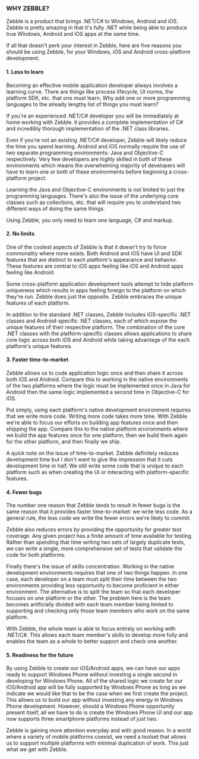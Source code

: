 
### WHY ZEBBLE?

Zebble is a product that brings .NET/C# to Windows, Android and iOS. Zebble is pretty amazing in that it's fully .NET while being able to produce true Windows, Android and iOS apps at the same time.

If all that doesn't perk your interest in Zebble, here are five reasons you should be using Zebble, for your Windows, iOS and Android cross-platform development.

 

#### 1. Less to learn
Becoming an effective mobile application developer always involves a learning curve. There are things like process lifecycle, UI norms, the platform SDK, etc. that one must learn. Why add one or more programming languages to the already lengthy list of things you must learn?

If you're an experienced .NET/C# developer you will be immediately at home working with Zebble. It provides a complete implementation of C# and incredibly thorough implementation of the .NET class libraries.

Even if you're not an existing .NET/C# developer, Zebble will likely reduce the time you spend learning. Android and iOS normally require the use of two separate programming environments: Java and Objective-C respectively. Very few developers are highly skilled in both of these environments which means the overwhelming majority of developers will have to learn one or both of these environments before beginning a cross-platform project.

Learning the Java and Objective-C environments is not limited to just the programming languages. There's also the issue of the underlying core classes such as collections, etc. that will require you to understand two different ways of doing the same things.

Using Zebble, you only need to learn one language, C# and markup.

 

#### 2. No limits
One of the coolest aspects of Zebble is that it doesn't try to force commonality where none exists. Both Android and iOS have UI and SDK features that are distinct to each platform's appearance and behavior. These features are central to iOS apps feeling like iOS and Android apps feeling like Android.

Some cross-platform application development tools attempt to hide platform uniqueness which results in apps feeling foreign to the platform on which they're run. Zebble does just the opposite. Zebble embraces the unique features of each platform.

In addition to the standard .NET classes, Zebble includes iOS-specific .NET classes and Android-specific .NET classes, each of which expose the unique features of their respective platform. The combination of the core .NET classes with the platform-specific classes allows applications to share core logic across both iOS and Android while taking advantage of the each platform's unique features.

 

#### 3. Faster time-to-market
Zebble allows us to code application logic once and then share it across both iOS and Android. Compare this to working in the native environments of the two platforms where the logic must be implemented once in Java for Android then the same logic implemented a second time in Objective-C for iOS.

Put simply, using each platform's native development environment requires that we write more code. Writing more code takes more time. With Zebble we're able to focus our efforts on building app features once and then shipping the app. Compare this to the native platform environments where we build the app features once for one platform, then we build them again for the other platform, and then finally we ship.

A quick note on the issue of time-to-market. Zebble definitely reduces development time but I don't want to give the impression that it cuts development time in half. We still write some code that is unique to each platform such as when creating the UI or interacting with platform-specific features.

 

#### 4. Fewer bugs
The number one reason that Zebble tends to result in fewer bugs is the same reason that it provides faster time-to-market: we write less code. As a general rule, the less code we write the fewer errors we're likely to commit.

Zebble also reduces errors by providing the opportunity for greater test coverage. Any given project has a finite amount of time available for testing. Rather than spending that time writing two sets of largely duplicate tests, we can write a single, more comprehensive set of tests that validate the code for both platforms.

Finally there's the issue of skills concentration. Working in the native development environments requires that one of two things happen. In one case, each developer on a team must split their time between the two environments providing less opportunity to become proficient in either environment. The alternative is to split the team so that each developer focuses on one platform or the other. The problem here is the team becomes artificially divided with each team member being limited to supporting and checking only those team members who work on the same platform.

With Zebble, the whole team is able to focus entirely on working with .NET/C#. This allows each team member's skills to develop more fully and enables the team as a whole to better support and check one another.

 

#### 5. Readiness for the future
By using Zebble to create our iOS/Android apps, we can have our apps ready to support Windows Phone without investing a single second in developing for Windows Phone. All of the shared logic we create for our iOS/Android app will be fully supported by Windows Phone as long as we indicate we would like that to be the case when we first create the project. This allows us to build our app without investing any energy in Windows Phone development. However, should a Windows Phone opportunity present itself, all we have to do is create the Windows Phone UI and our app now supports three smartphone platforms instead of just two.

Zebble is gaining more attention everyday and with good reason. In a world where a variety of mobile platforms coexist, we need a toolset that allows us to support multiple platforms with minimal duplication of work. This just what we get with Zebble.